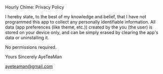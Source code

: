 Hourly Chime: Privacy Policy

I hereby state, to the best of my knowledge and belief, that I have not programmed this app to collect any personally identifiable information. All data (app preferences (like theme, etc.)) created by the you (the user) is stored on your device only, and can be simply erased by clearing the app's data or uninstalling it.

No permissions required.

Yours Sincerely
AyeTeaMan

ayeteaman@gmail.com
